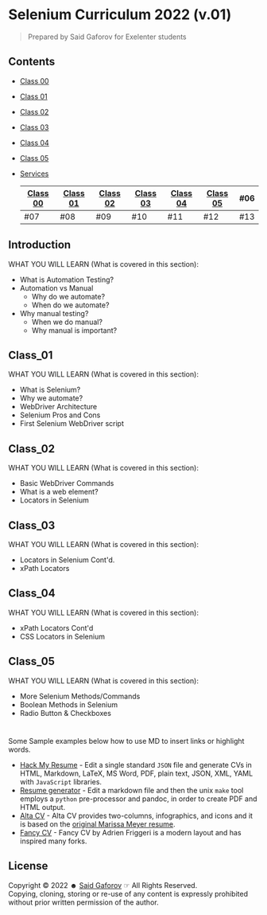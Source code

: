 # Selenium Curriculum 2022 (v.01)

> Prepared by Said Gaforov for Exelenter students


## Contents

- [Class 00](#Introduction)
- [Class 01](#Class_01)
- [Class 02](#Class_02)
- [Class 03](#Class_03)
- [Class 04](#Class_04)
- [Class 05](#Class_05)
- [Services](#Services)

  [Class 00](#Introduction) | [Class 01](#Class_01) | [Class 02](#Class_02) | [Class 03](#Class_03) | [Class 04](#Class04) | [Class 05](#Class05) | #06 |
  --- |--------|----------|----------|----------------------|----------------------|-----|
  #07 | #08    | #09      | #10      | #11                  | #12                  | #13 |


## Introduction
WHAT YOU WILL LEARN (What is covered in this section):
- What is Automation Testing?
- Automation vs Manual
  - Why do we automate?
  - When do we automate?
- Why manual testing?
  - When we do manual?
  - Why manual is important? 


## Class_01
WHAT YOU WILL LEARN (What is covered in this section):
- What is Selenium?
- Why we automate?
- WebDriver Architecture
- Selenium Pros and Cons
- First Selenium WebDriver script


## Class_02
WHAT YOU WILL LEARN (What is covered in this section):
- Basic WebDriver Commands
- What is a web element?
- Locators in Selenium


## Class_03
WHAT YOU WILL LEARN (What is covered in this section):
- Locators in Selenium Cont'd.
- xPath Locators


## Class_04
WHAT YOU WILL LEARN (What is covered in this section):
- xPath Locators Cont'd
- CSS Locators in Selenium

## Class_05
WHAT YOU WILL LEARN (What is covered in this section):
- More Selenium Methods/Commands
- Boolean Methods in Selenium
- Radio Button & Checkboxes

#
#


Some Sample examples below how to use MD to insert links or highlight words. 
- [Hack My Resume](https://github.com/hacksalot/HackMyResume) - Edit a single standard `JSON` file and generate CVs in HTML, Markdown, LaTeX, MS Word, PDF, plain text, JSON, XML, YAML with `JavaScript` libraries.
- [Resume generator](https://github.com/mwhite/resume) - Edit a markdown file and then the unix `make` tool employs a `python` pre-processor and pandoc, in order to create PDF and HTML output.
- [Alta CV](https://github.com/liantze/AltaCV) - Alta CV provides two-columns, infographics, and icons and it is based on the [original Marissa Meyer resume](https://www.businessinsider.com/a-sample-resume-for-marissa-mayer-2015-7/).
- [Fancy CV](https://github.com/depressiveRobot/friggeri-cv-a4) - Fancy CV by Adrien Friggeri is a modern layout and has inspired many forks.


## License

Copyright © 2022 &#9787; [Said Gaforov](https://github.com/gaforov) &#9758; All Rights Reserved.<br> Copying, cloning, storing or re-use of any content is expressly prohibited without prior written permission of the author.

